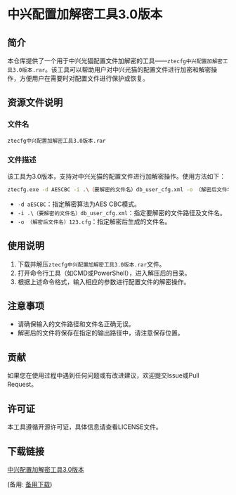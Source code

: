 # 中兴配置加解密工具3.0版本

## 简介

本仓库提供了一个用于中兴光猫配置文件加解密的工具——`ztecfg中兴配置加解密工具3.0版本.rar`。该工具可以帮助用户对中兴光猫的配置文件进行加密和解密操作，方便用户在需要时对配置文件进行保护或恢复。

## 资源文件说明

### 文件名
`ztecfg中兴配置加解密工具3.0版本.rar`

### 文件描述
该工具为3.0版本，支持对中兴光猫的配置文件进行加解密操作。使用方法如下：

```bash
ztecfg.exe -d AESCBC -i .\（要解密的文件名）db_user_cfg.xml -o （解密后文件名）123.cfg
```

- `-d aESCBC`：指定解密算法为AES CBC模式。
- `-i .\（要解密的文件名）db_user_cfg.xml`：指定要解密的文件路径及文件名。
- `-o （解密后文件名）123.cfg`：指定解密后生成的文件名。

## 使用说明

1. 下载并解压`ztecfg中兴配置加解密工具3.0版本.rar`文件。
2. 打开命令行工具（如CMD或PowerShell），进入解压后的目录。
3. 根据上述命令格式，输入相应的参数进行配置文件的解密操作。

## 注意事项

- 请确保输入的文件路径和文件名正确无误。
- 解密后的文件将保存在指定的输出路径中，请注意保存位置。

## 贡献

如果您在使用过程中遇到任何问题或有改进建议，欢迎提交Issue或Pull Request。

## 许可证

本工具遵循开源许可证，具体信息请查看LICENSE文件。

## 下载链接
[中兴配置加解密工具3.0版本](https://pan.quark.cn/s/e795abd0c27c) 

(备用: [备用下载](https://pan.baidu.com/s/15XWpTOAepoizrl8vEwuY-Q?pwd=1234))
